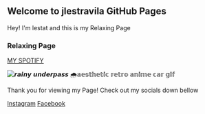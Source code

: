 ## Welcome to jlestravila GitHub Pages

Hey! I'm lestat and this is my Relaxing Page


### Relaxing Page 

[MY SPOTIFY](https://open.spotify.com/user/31qwwekvpgipc2my6qcog4snp74y?si=TktCiODaS2e5DhCgzno4Ig)

![𝙧𝙖𝙞𝙣𝙮 𝙪𝙣𝙙𝙚𝙧𝙥𝙖𝙨𝙨 🌧𝕒𝕖𝕤𝕥𝕙𝕖𝕥𝕚𝕔 𝕣𝕖𝕥𝕣𝕠 𝕒𝕟𝕚𝕞𝕖 𝕔𝕒𝕣 𝕘𝕚𝕗](https://user-images.githubusercontent.com/99930438/159727652-1c22b3e6-f21d-4e84-ab6c-481ff4f6d608.gif)

Thank you for viewing my Page!
Check out my socials down bellow

[Instagram](https://www.instagram.com/_jeanmf/)
[Facebook](https://www.facebook.com/lestat.estravila.5/)
